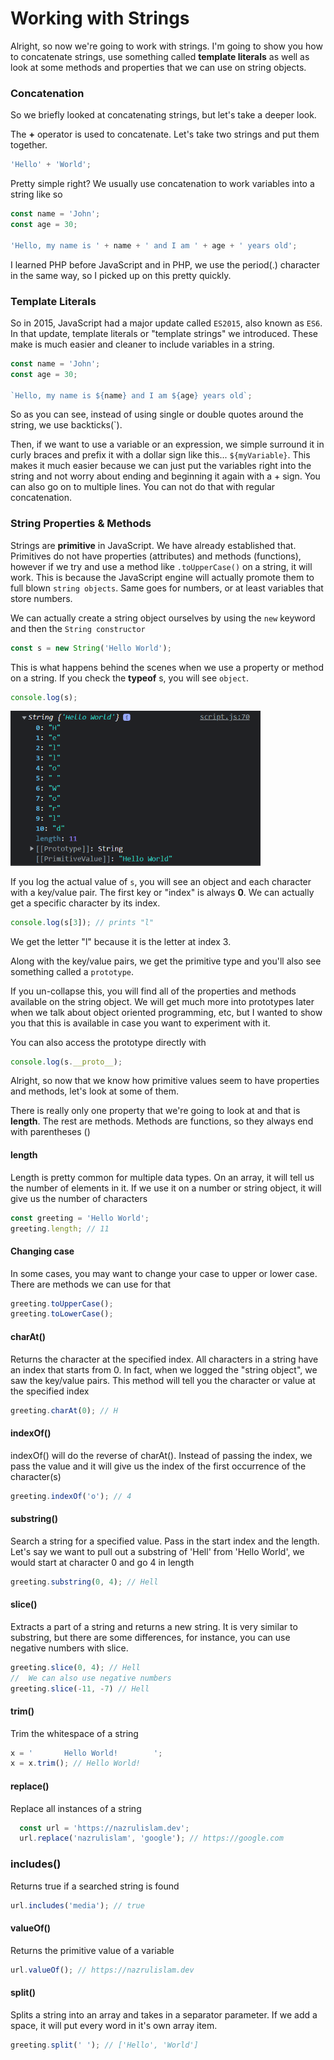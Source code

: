# Working with Strings

Alright, so now we're going to work with strings. I'm going to show you how to concatenate strings, use something called **template literals** as well as look at some methods and properties that we can use on string objects.

### Concatenation

So we briefly looked at concatenating strings, but let's take a deeper look.

The **+** operator is used to concatenate. Let's take two strings and put them together.

```JavaScript
'Hello' + 'World';
```

Pretty simple right? We usually use concatenation to work variables into a string like so

```JavaScript
const name = 'John';
const age = 30;

'Hello, my name is ' + name + ' and I am ' + age + ' years old';
```

I learned PHP before JavaScript and in PHP, we use the period(.) character in the same way, so I picked up on this pretty quickly.

### Template Literals

So in 2015, JavaScript had a major update called `ES2015`, also known as `ES6`. In that update, template literals or "template strings" we introduced. These make is much easier and cleaner to include variables in a string.

```JavaScript
const name = 'John';
const age = 30;

`Hello, my name is ${name} and I am ${age} years old`;
```

So as you can see, instead of using single or double quotes around the string, we use backticks(`).

Then, if we want to use a variable or an expression, we simple surround it in curly braces and prefix it with a dollar sign like this... `${myVariable}`. This makes it much easier because we can just put the variables right into the string and not worry about ending and beginning it again with a + sign. You can also go on to multiple lines. You can not do that with regular concatenation.

### String Properties & Methods

Strings are **primitive** in JavaScript. We have already established that. Primitives do not have properties (attributes) and methods (functions), however if we try and use a method like `.toUpperCase()` on a string, it will work. This is because the JavaScript engine will actually promote them to full blown `string objects`. Same goes for numbers, or at least variables that store numbers.

We can actually create a string object ourselves by using the `new` keyword and then the `String constructor`

```JavaScript
const s = new String('Hello World');
```

This is what happens behind the scenes when we use a property or method on a string. If you check the **typeof** s, you will see `object`.

```JavaScript
console.log(s);
```

<img src="images/string-proto.png" alt="" style="width:400px;"/>

If you log the actual value of `s`, you will see an object and each character with a key/value pair. The first key or "index" is always **0**. We can actually get a specific character by its index.

```JavaScript
console.log(s[3]); // prints "l"
```

We get the letter "l" because it is the letter at index 3.

Along with the key/value pairs, we get the primitive type and you'll also see something called a `prototype`.

If you un-collapse this, you will find all of the properties and methods available on the string object. We will get much more into prototypes later when we talk about object oriented programming, etc, but I wanted to show you that this is available in case you want to experiment with it.

You can also access the prototype directly with

```JavaScript
console.log(s.__proto__);
```

Alright, so now that we know how primitive values seem to have properties and methods, let's look at some of them.

There is really only one property that we're going to look at and that is **length**. The rest are methods. Methods are functions, so they always end with parentheses ()

#### length

Length is pretty common for multiple data types. On an array, it will tell us the number of elements in it. If we use it on a number or string object, it will give us the number of characters

```JavaScript
const greeting = 'Hello World';
greeting.length; // 11
```

#### Changing case

In some cases, you may want to change your case to upper or lower case. There are methods we can use for that

```JavaScript
greeting.toUpperCase();
greeting.toLowerCase();
```

#### charAt()

Returns the character at the specified index. All characters in a string have an index that starts from 0. In fact, when we logged the "string object", we saw the key/value pairs. This method will tell you the character or value at the specified index

```JavaScript
greeting.charAt(0); // H
```

#### indexOf()

indexOf() will do the reverse of charAt(). Instead of passing the index, we pass the value and it will give us the index of the first occurrence of the character(s)

```JavaScript
greeting.indexOf('o'); // 4
```

#### substring()

Search a string for a specified value. Pass in the start index and the length. Let's say we want to pull out a substring of 'Hell' from 'Hello World', we would start at character 0 and go 4 in length

```JavaScript
greeting.substring(0, 4); // Hell
```

#### slice()

Extracts a part of a string and returns a new string. It is very similar to substring, but there are some differences, for instance, you can use negative numbers with slice.

```JavaScript
greeting.slice(0, 4); // Hell
//  We can also use negative numbers
greeting.slice(-11, -7) // Hell
```

#### trim()

Trim the whitespace of a string

```JavaScript
x = '       Hello World!        ';
x = x.trim(); // Hello World!
```

#### replace()

Replace all instances of a string

```JavaScript
  const url = 'https://nazrulislam.dev';
  url.replace('nazrulislam', 'google'); // https://google.com
```

### includes()

Returns true if a searched string is found

```JavaScript
url.includes('media'); // true
```

#### valueOf()

Returns the primitive value of a variable

```JavaScript
url.valueOf(); // https://nazrulislam.dev
```

#### split()

Splits a string into an array and takes in a separator parameter. If we add a space, it will put every word in it's own array item.

```JavaScript
greeting.split(' '); // ['Hello', 'World']
```
